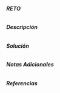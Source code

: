 ###### **RETO**

###### **Descripción**

###### **Solución**

###### **Notas Adicionales**

###### **Referencias**
